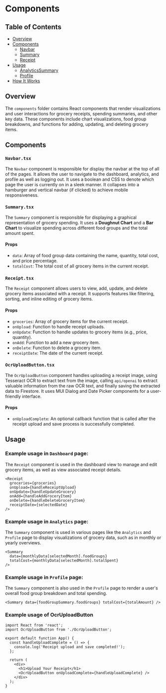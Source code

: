 # Components

## Table of Contents

- [Overview](#overview)
- [Components](#components)
  - [Navbar](#navbar)
  - [Summary](#summary)
  - [Receipt](#receipt)
- [Usage](#usage)
  - [AnalyticsSummary](#analyticssummary)
  - [Profile](#profile)
- [How It Works](#how-it-works)

## Overview

The `components` folder contains React components that render visualizations
and user interactions for grocery receipts, spending summaries, and other key data.
These components include chart visualizations, food group breakdowns,
and functions for adding, updating, and deleting grocery items.

## Components

### `Navbar.tsx`

The `Navbar` component is responsible for display the navbar at the top of all of the pages.
It allows the user to navigate to the dashboard, analytics, and profile as well as logging out.
It uses a boolean and CSS to denote which page the user is currently on in a sleek manner.
It collapses into a hamburger and vertical navbar (if clicked) to achieve mobile responsiveness.

### `Summary.tsx`

The `Summary` component is responsible for displaying a graphical representation
of grocery spending. It uses a **Doughnut Chart** and a **Bar Chart** to visualize spending
across different food groups and the total amount spent.

#### Props

- `data`: Array of food group data containing the name, quantity, total cost, and price percentage.
- `totalCost`: The total cost of all grocery items in the current receipt.

### `Receipt.tsx`

The `Receipt` component allows users to view, add, update, and delete grocery
items associated with a receipt. It supports features like filtering, sorting,
and inline editing of grocery items.

#### Props

- `groceries`: Array of grocery items for the current receipt.
- `onUpload`: Function to handle receipt uploads.
- `onUpdate`: Function to handle updates to grocery items (e.g., price, quantity).
- `onAdd`: Function to add a new grocery item.
- `onDelete`: Function to delete a grocery item.
- `receiptDate`: The date of the current receipt.

### `OcrUploadButton.tsx`

The `OcrUploadButton` component handles uploading a receipt image, using Tesseract OCR to extract text from the image, calling `api/openai` to extract valuable information from the raw OCR text, and finally saving the extracted data to Firestore. It uses MUI Dialog and Date Picker components for a user-friendly interface.

#### Props

- `onUploadComplete`: An optional callback function that is called after the receipt upload and save process is successfully completed.

## Usage

### Example usage in `Dashboard` page:

The `Receipt` component is used in the dashboard view to manage and edit grocery
items, as well as view associated receipt details.

```tsx
<Receipt
  groceries={groceries}
  onUpload={handleReceiptUpload}
  onUpdate={handleUpdateGrocery}
  onAdd={handleAddGroceryItem}
  onDelete={handleDeleteGroceryItem}
  receiptDate={selectedDate}
/>
```

### Example usage in `Analytics` page:

The `Summary` component is used in various pages like the `Analytics` and
`Profile` page to display visualizations of grocery data, such as in monthly or yearly overviews.

```tsx
<Summary
  data={monthlyData[selectedMonth].foodGroups}
  totalCost={monthlyData[selectedMonth].totalSpent}
/>
```

### Example usage in `Profile` page:

The `Summary` component is also used in the `Profile` page to render a user's
overall food group breakdown and total spending.

```tsx
<Summary data={foodGroupSummary.foodGroups} totalCost={totalAmount} />
```

### Example usage of OcrUploadButton

```tsx
import React from 'react';
import OcrUploadButton from './OcrUploadButton';

export default function App() {
  const handleUploadComplete = () => {
    console.log('Receipt upload and save completed!');
  };

  return (
    <div>
      <h1>Upload Your Receipt</h1>
      <OcrUploadButton onUploadComplete={handleUploadComplete} />
    </div>
  );
}
```
